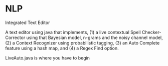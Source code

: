 NLP
===

Integrated Text Editor

A text editor using java that implements, 
(1) a live contextual Spell Checker-Corrector using that Bayesian model, n-grams and the noisy channel model, 
(2) a Context Recognizer using probabilistic tagging,
(3) an Auto Complete feature using a hash map, and 
(4) a Regex Find option.

LiveAuto.java is where you have to begin
